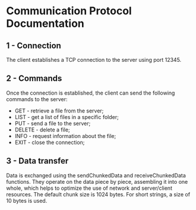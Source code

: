 # Communication Protocol Documentation

## 1 - Connection
The client establishes a TCP connection to the server using port 12345.
## 2 - Commands
Once the connection is established, the client can send the following commands to the server: 
* GET - retrieve a file from the server; 
* LIST - get a list of files in a specific folder;
* PUT - send a file to the server;
* DELETE - delete a file;
* INFO - request information about the file;
* EXIT - close the connection;
## 3 - Data transfer
Data is exchanged using the sendChunkedData and receiveChunkedData functions. They operate on the data piece by piece, assembling it into one whole, which helps to optimize the use of network and server/client resources. The default chunk size is 1024 bytes. For short strings, a size of 10 bytes is used.
